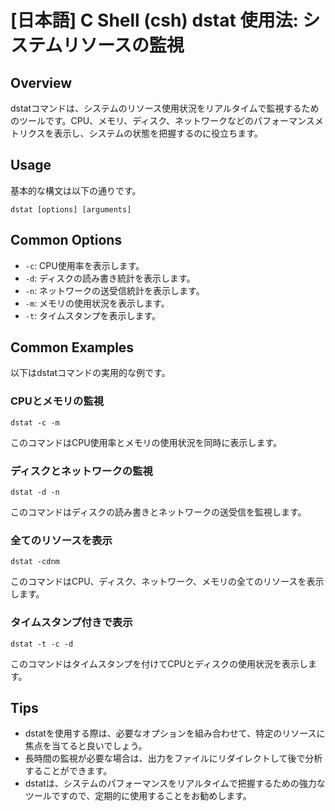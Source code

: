 # [日本語] C Shell (csh) dstat 使用法: システムリソースの監視

## Overview
dstatコマンドは、システムのリソース使用状況をリアルタイムで監視するためのツールです。CPU、メモリ、ディスク、ネットワークなどのパフォーマンスメトリクスを表示し、システムの状態を把握するのに役立ちます。

## Usage
基本的な構文は以下の通りです。

```
dstat [options] [arguments]
```

## Common Options
- `-c`: CPU使用率を表示します。
- `-d`: ディスクの読み書き統計を表示します。
- `-n`: ネットワークの送受信統計を表示します。
- `-m`: メモリの使用状況を表示します。
- `-t`: タイムスタンプを表示します。

## Common Examples
以下はdstatコマンドの実用的な例です。

### CPUとメモリの監視
```
dstat -c -m
```
このコマンドはCPU使用率とメモリの使用状況を同時に表示します。

### ディスクとネットワークの監視
```
dstat -d -n
```
このコマンドはディスクの読み書きとネットワークの送受信を監視します。

### 全てのリソースを表示
```
dstat -cdnm
```
このコマンドはCPU、ディスク、ネットワーク、メモリの全てのリソースを表示します。

### タイムスタンプ付きで表示
```
dstat -t -c -d
```
このコマンドはタイムスタンプを付けてCPUとディスクの使用状況を表示します。

## Tips
- dstatを使用する際は、必要なオプションを組み合わせて、特定のリソースに焦点を当てると良いでしょう。
- 長時間の監視が必要な場合は、出力をファイルにリダイレクトして後で分析することができます。
- dstatは、システムのパフォーマンスをリアルタイムで把握するための強力なツールですので、定期的に使用することをお勧めします。